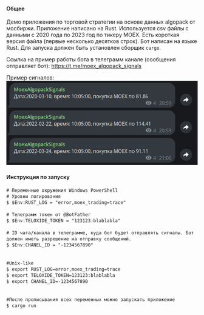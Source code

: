#### Общее
Демо приложения по торговой стратегии на основе данных algopack от мосбиржи.
Приложение написано на Rust. Используется csv файлы с данными с 2020 года по 2023 год по тикеру MOEX. Есть короткая версия файла (первые несколько десятков строк).
Бот написан на языке Rust. Для запуска должен быть установлен сборщик `cargo`. 

Ссылка на пример работы бота в телеграмм канале (сообщения отправляет бот):
https://t.me/moex_algopack_signals

Пример сигналов:  
![img.png](img.png)

#### Инструкция по запуску
```
# Переменные окружения Windows PowerShell
# Уровни логирования
$ $Env:RUST_LOG = "error,moex_trading=trace"

# Телеграмм токен от @BotFather
$ $Env:TELOXIDE_TOKEN = "123123:blablabla"

# ID чата/канала в телеграмме, куда бот будет отправлять сигналы. Бот должен иметь разрешение на отправку сообщений.
$ $Env:CHANEL_ID = "-1234567890"


#Unix-like  
$ export RUST_LOG=error,moex_trading=trace  
$ export TELOXIDE_TOKEN=123123:blablabla 
$ export CHANEL_ID=-1234567890


#После прописывания всех переменных можно запускать приложение
$ cargo run 
```



